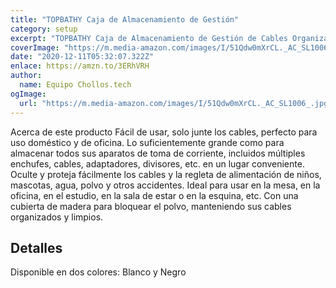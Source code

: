 ```yaml
---
title: "TOPBATHY Caja de Almacenamiento de Gestión"
category: setup
excerpt: "TOPBATHY Caja de Almacenamiento de Gestión de Cables Organizador de Cable Suministros para El Hogar Organizador de Cable Caja de Alimentación Caja de Protección con Cubierta de Madera Negro"
coverImage: "https://m.media-amazon.com/images/I/51Qdw0mXrCL._AC_SL1006_.jpg"
date: "2020-12-11T05:32:07.322Z"
enlace: https://amzn.to/3ERhVRH
author:
  name: Equipo Chollos.tech
ogImage:
  url: "https://m.media-amazon.com/images/I/51Qdw0mXrCL._AC_SL1006_.jpg"
---
```


Acerca de este producto
Fácil de usar, solo junte los cables, perfecto para uso doméstico y de oficina.
Lo suficientemente grande como para almacenar todos sus aparatos de toma de corriente, incluidos múltiples enchufes, cables, adaptadores, divisores, etc. en un lugar conveniente.
Oculte y proteja fácilmente los cables y la regleta de alimentación de niños, mascotas, agua, polvo y otros accidentes.
Ideal para usar en la mesa, en la oficina, en el estudio, en la sala de estar o en la esquina, etc.
Con una cubierta de madera para bloquear el polvo, manteniendo sus cables organizados y limpios.

## Detalles

Disponible en dos colores: Blanco y Negro

